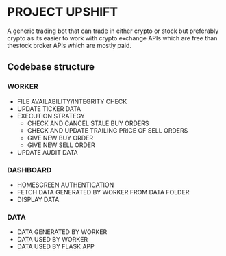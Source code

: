 # PROJECT UPSHIFT
A generic trading bot that can trade in either crypto or stock but preferably crypto as its easier to work with crypto exchange APIs which are free than thestock broker APIs which are mostly paid.

## Codebase structure
### WORKER
* FILE AVAILABILITY/INTEGRITY CHECK
* UPDATE TICKER DATA
* EXECUTION STRATEGY
    * CHECK AND CANCEL STALE BUY ORDERS
    * CHECK AND UPDATE TRAILING PRICE OF SELL ORDERS
    * GIVE NEW BUY ORDER
    * GIVE NEW SELL ORDER
* UPDATE AUDIT DATA

### DASHBOARD
* HOMESCREEN AUTHENTICATION
* FETCH DATA GENERATED BY WORKER FROM DATA FOLDER
* DISPLAY DATA

### DATA
* DATA GENERATED BY WORKER
* DATA USED BY WORKER
* DATA USED BY FLASK APP
